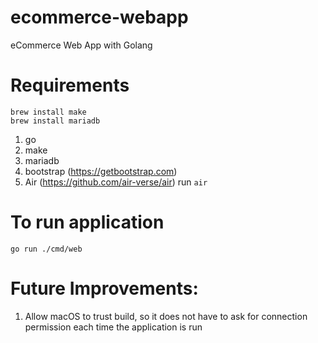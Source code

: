 # ecommerce-webapp

eCommerce Web App with Golang

# Requirements

```
brew install make
brew install mariadb
```

1. go
2. make
3. mariadb
4. bootstrap (https://getbootstrap.com)
5. Air (https://github.com/air-verse/air)
   run `air`

# To run application

```
go run ./cmd/web
```

# Future Improvements:

1. Allow macOS to trust build, so it does not have to ask for connection permission each time the application is run
